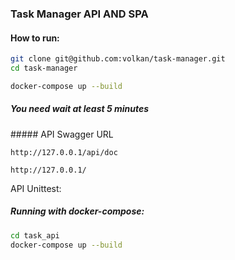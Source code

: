 ### Task Manager API AND SPA
#### How to run:


```bash
git clone git@github.com:volkan/task-manager.git
cd task-manager
```

```bash
docker-compose up --build
```
##### You need wait at least 5 minutes


##### API Swagger URL
```
http://127.0.0.1/api/doc
```

``` SPA
http://127.0.0.1/
```


API Unittest:

##### Running with docker-compose:
```bash
cd task_api
docker-compose up --build
```



